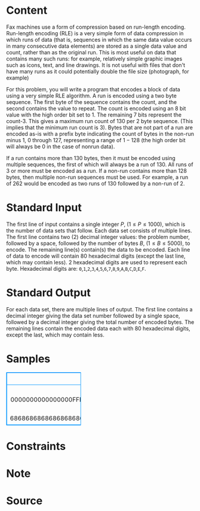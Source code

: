 
# Content

Fax machines use a form of compression based on run-length encoding. Run-length encoding (RLE) is a very simple form of data compression in which runs of data (that is, sequences in which the same data value occurs in many consecutive data elements) are stored as a single data value and count, rather than as the original run. This is most useful on data that contains many such runs: for example, relatively simple graphic images such as icons, text, and line drawings. It is not useful with files that don't have many runs as it could potentially double the file size (photograph, for example)

For this problem, you will write a program that encodes a block of data using a very simple RLE algorithm. A run is encoded using a two byte sequence. The first byte of the sequence contains the count, and the second contains the value to repeat. The count is encoded using an $8$ bit value with the high order bit set to $1$. The remaining $7$ bits represent the count-$3$. This gives a maximum run count of $130$ per $2$ byte sequence. (This implies that the minimum run count is $3$). Bytes that are not part of a run are encoded as-is with a prefix byte indicating the count of bytes in the non-run minus $1$, $0$ through $127$, representing a range of $1 - 128$ (the high order bit will always be $0$ in the case of nonrun data).

If a run contains more than $130$ bytes, then it must be encoded using multiple sequences, the first of which will always be a run of $130$. All runs of $3$ or more must be encoded as a run. If a non-run contains more than $128$ bytes, then multiple non-run sequences must be used. For example, a run of $262$ would be encoded as two runs of $130$ followed by a non-run of $2$.

# Standard Input

The first line of input contains a single integer $P$, ($1\leq P\leq 1000$), which is the number of data sets that follow. Each data set consists of multiple lines. The first line contains two ($2$) decimal integer values: the problem number, followed by a space, followed by the number of bytes $B$, ($1\leq B\leq 5000$), to encode. The remaining line(s) contain(s) the data to be encoded. Each line of data to encode will contain $80$ hexadecimal digits (except the last line, which may contain less). $2$ hexadecimal digits are used to represent each byte. Hexadecimal digits are: `0`,`1`,`2`,`3`,`4`,`5`,`6`,`7`,`8`,`9`,`A`,`B`,`C`,`D`,`E`,`F`.

# Standard Output

For each data set, there are multiple lines of output. The first line contains a decimal integer giving the data set number followed by a single space, followed by a decimal integer giving the total number of encoded bytes. The remaining lines contain the encoded data each with $80$ hexadecimal digits, except the last, which may contain less.

# Samples

<style>
        table,table tr th, table tr td { border:1px solid #0094ff; }
        table { width: 200px; min-height: 25px; line-height: 25px; text-align: center; border-collapse: collapse;}   
    </style>
<table>
	<tr>
		<td>Input</td>
		<td>Output</td>
	</tr>
<tr><td>4
1 1
07
2 5
F4A5A5A5A5
3 44
0000000000000000FFFFFF66665A5A5A5A5A71727374758008011011135555555555555501020399
777777CC
4 40
68686868686868686868686868686868686868686868686868686868686868686868686868686868</td><td>1 2
0007
2 4
00F481A5
3 32
850080FF016666825A0A717273747580080110111384550301020399807700CC
4 2
A568</td></tr></table>


# Constraints



# Note



# Source



